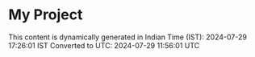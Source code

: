 # My Project

This content is dynamically generated in Indian Time (IST): 2024-07-29 17:26:01 IST
Converted to UTC: 2024-07-29 11:56:01 UTC
